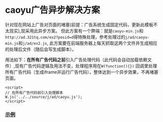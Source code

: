 # caoyu广告异步解决方案
针对现在网站上广告对页面的堵塞(前提：广告系统生成固定代码，更新此模板不太现实),现采用此异步方案。
但此方案有一个弊端：就是`caoyu-min.js`和`http://ad.321tq.com/ex2?posid=d`得特殊处理，参考处理过的`j/ad/caoyu-min.js`和`j/ad/ex2.js`,
此方案要在前端服务器上每天抓取这两个文件并生成相应的处理后文件（随后会写生成脚本）。

用法如下：**在所有广告代码之前**引入广告处理代码（此代码会自动加载依赖文件）,现有广告代码逻辑及用法不变，处理程序用在`W(function(){})`
回调里处理所有广告代码（生成iframe并运行广告代码），整体达到一个异步效果，不再堵塞页面。
```
<script>
// 在所有广告代码前引入处理脚本
W.js('../../source/j/ad/caoyu.js');
</script>
```

<h3><a href="/examples/ad/caoyu.md" target="_blank">示例</a></h3>